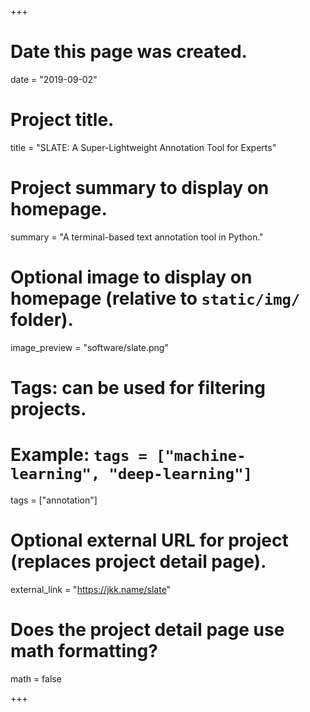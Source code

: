 +++
# Date this page was created.
date = "2019-09-02"

# Project title.
title = "SLATE: A Super-Lightweight Annotation Tool for Experts"

# Project summary to display on homepage.
summary = "A terminal-based text annotation tool in Python."

# Optional image to display on homepage (relative to `static/img/` folder).
image_preview = "software/slate.png"

# Tags: can be used for filtering projects.
# Example: `tags = ["machine-learning", "deep-learning"]`
tags = ["annotation"]

# Optional external URL for project (replaces project detail page).
external_link = "https://jkk.name/slate"

# Does the project detail page use math formatting?
math = false

+++

